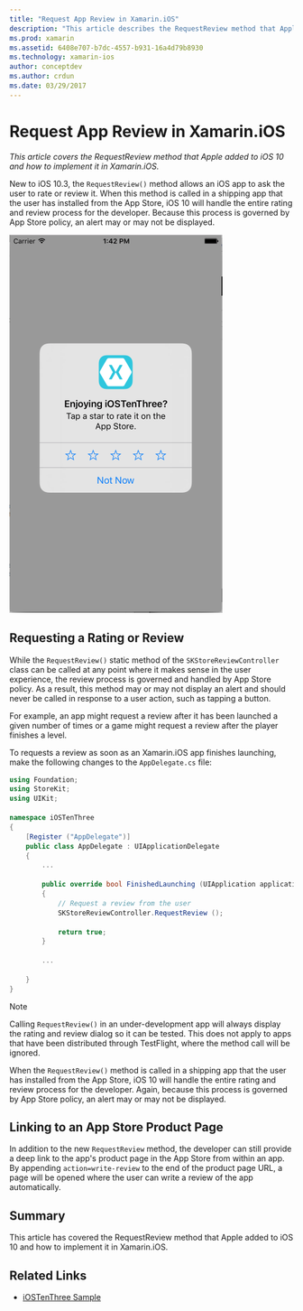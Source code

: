 ```yaml
---
title: "Request App Review in Xamarin.iOS"
description: "This article describes the RequestReview method that Apple added to iOS 10, and discusses how to implement it in Xamarin.iOS."
ms.prod: xamarin
ms.assetid: 6408e707-b7dc-4557-b931-16a4d79b8930
ms.technology: xamarin-ios
author: conceptdev
ms.author: crdun
ms.date: 03/29/2017
---
```


# Request App Review in Xamarin.iOS

_This article covers the RequestReview method that Apple added to iOS 10 and how to implement it in Xamarin.iOS._

New to iOS 10.3, the `RequestReview()` method allows an iOS app to ask the user to rate or review it. When this method is called in a shipping app that the user has installed from the App Store, iOS 10 will handle the entire rating and review process for the developer. Because this process is governed by App Store policy, an alert may or may not be displayed.

![](request-app-review-images/review01.png "A sample Review Request alert")

## Requesting a Rating or Review

While the `RequestReview()` static method of the `SKStoreReviewController` class can be called at any point where it makes sense in the user experience, the review process is governed and handled by App Store policy. As a result, this method may or may not display an alert and should never be called in response to a user action, such as tapping a button.

For example, an app might request a review after it has been launched a given number of times or a game might request a review after the player finishes a level.

To requests a review as soon as an Xamarin.iOS app finishes launching, make the following changes to the `AppDelegate.cs` file:

```csharp
using Foundation;
using StoreKit;
using UIKit;

namespace iOSTenThree
{
    [Register ("AppDelegate")]
    public class AppDelegate : UIApplicationDelegate
    {
        ...

        public override bool FinishedLaunching (UIApplication application, NSDictionary launchOptions)
        {
            // Request a review from the user
            SKStoreReviewController.RequestReview ();

            return true;
        }

        ...

    }
}
```

> [!NOTE]
> Calling  `RequestReview()` in an under-development app will always display the rating and review dialog so it can be tested. This does not apply to apps that have been distributed through TestFlight, where the method call will be ignored.

When the `RequestReview()` method is called in a shipping app that the user has installed from the App Store, iOS 10 will handle the entire rating and review process for the developer. Again, because this process is governed by App Store policy, an alert may or may not be displayed.

## Linking to an App Store Product Page 

In addition to the new `RequestReview` method, the developer can still provide a deep link to the app's product page in the App Store from within an app. By appending `action=write-review` to the end of the product page URL, a page will be opened where the user can write a review of the app automatically. 

## Summary

This article has covered the RequestReview method that Apple added to iOS 10 and how to implement it in Xamarin.iOS.



## Related Links

- [iOSTenThree Sample](https://docs.microsoft.com/samples/xamarin/ios-samples/ios10-iostenthree/)
